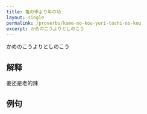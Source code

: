 ```yaml
---
title: 亀の甲より年の功
layout: single
permalink: /proverbs/kame-no-kou-yori-toshi-no-kou
excerpt: かめのこうよりとしのこう
---
```


かめのこうよりとしのこう

## 解释

姜还是老的辣

## 例句


